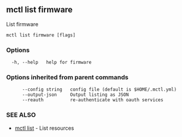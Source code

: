 [Auto generated by spf13/cobra]: <>

## mctl list firmware

List firmware

```
mctl list firmware [flags]
```

### Options

```
  -h, --help   help for firmware
```

### Options inherited from parent commands

```
      --config string   config file (default is $HOME/.mctl.yml)
      --output-json     Output listing as JSON
      --reauth          re-authenticate with oauth services
```

### SEE ALSO

* [mctl list](mctl_list.md)	 - List resources

